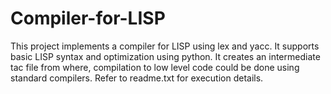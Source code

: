 # Compiler-for-LISP
This project implements a compiler for LISP using lex and yacc. It supports basic LISP syntax and optimization using python. It creates an intermediate tac file from where, compilation to low level code could be done using standard compilers. Refer to readme.txt for execution details.
